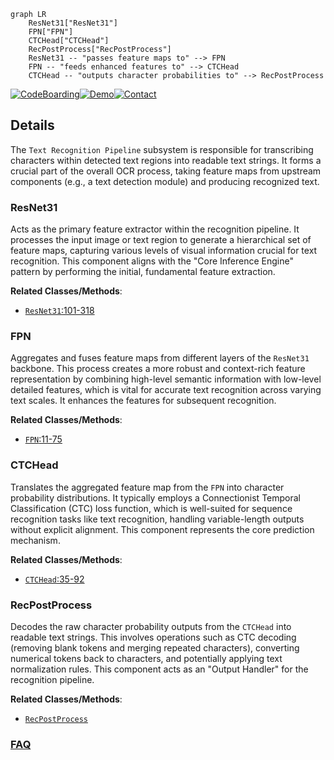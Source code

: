 ```mermaid
graph LR
    ResNet31["ResNet31"]
    FPN["FPN"]
    CTCHead["CTCHead"]
    RecPostProcess["RecPostProcess"]
    ResNet31 -- "passes feature maps to" --> FPN
    FPN -- "feeds enhanced features to" --> CTCHead
    CTCHead -- "outputs character probabilities to" --> RecPostProcess
```

[![CodeBoarding](https://img.shields.io/badge/Generated%20by-CodeBoarding-9cf?style=flat-square)](https://github.com/CodeBoarding/GeneratedOnBoardings)[![Demo](https://img.shields.io/badge/Try%20our-Demo-blue?style=flat-square)](https://www.codeboarding.org/demo)[![Contact](https://img.shields.io/badge/Contact%20us%20-%20contact@codeboarding.org-lightgrey?style=flat-square)](mailto:contact@codeboarding.org)

## Details

The `Text Recognition Pipeline` subsystem is responsible for transcribing characters within detected text regions into readable text strings. It forms a crucial part of the overall OCR process, taking feature maps from upstream components (e.g., a text detection module) and producing recognized text.

### ResNet31
Acts as the primary feature extractor within the recognition pipeline. It processes the input image or text region to generate a hierarchical set of feature maps, capturing various levels of visual information crucial for text recognition. This component aligns with the "Core Inference Engine" pattern by performing the initial, fundamental feature extraction.


**Related Classes/Methods**:

- <a href="https://github.com/PaddlePaddle/PaddleOCR/blob/main/ppocr/modeling/backbones/rec_resnet_31.py#L101-L318" target="_blank" rel="noopener noreferrer">`ResNet31`:101-318</a>


### FPN
Aggregates and fuses feature maps from different layers of the `ResNet31` backbone. This process creates a more robust and context-rich feature representation by combining high-level semantic information with low-level detailed features, which is vital for accurate text recognition across varying text scales. It enhances the features for subsequent recognition.


**Related Classes/Methods**:

- <a href="https://github.com/PaddlePaddle/PaddleOCR/blob/main/benchmark/PaddleOCR_DBNet/models/neck/FPN.py#L11-L75" target="_blank" rel="noopener noreferrer">`FPN`:11-75</a>


### CTCHead
Translates the aggregated feature map from the `FPN` into character probability distributions. It typically employs a Connectionist Temporal Classification (CTC) loss function, which is well-suited for sequence recognition tasks like text recognition, handling variable-length outputs without explicit alignment. This component represents the core prediction mechanism.


**Related Classes/Methods**:

- <a href="https://github.com/PaddlePaddle/PaddleOCR/blob/main/ppocr/modeling/heads/rec_ctc_head.py#L35-L92" target="_blank" rel="noopener noreferrer">`CTCHead`:35-92</a>


### RecPostProcess
Decodes the raw character probability outputs from the `CTCHead` into readable text strings. This involves operations such as CTC decoding (removing blank tokens and merging repeated characters), converting numerical tokens back to characters, and potentially applying text normalization rules. This component acts as an "Output Handler" for the recognition pipeline.


**Related Classes/Methods**:

- <a href="https://github.com/PaddlePaddle/PaddleOCR/blob/main/ppocr/postprocess/rec_postprocess.py" target="_blank" rel="noopener noreferrer">`RecPostProcess`</a>




### [FAQ](https://github.com/CodeBoarding/GeneratedOnBoardings/tree/main?tab=readme-ov-file#faq)